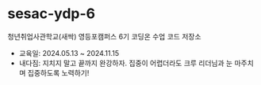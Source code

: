 # sesac-ydp-6 
청년취업사관학교(새싹) 영등포캠퍼스 6기 코딩온 수업 코드 저장소

- 교육일: 2024.05.13 ~ 2024.11.15
- 내다짐: 지치지 말고 끝까지 완강하자. 집중이 어렵더라도 크루 리더님과 눈 마주치며 집중하도록 노력하기! 